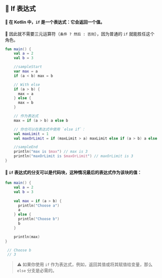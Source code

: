 ## 🔀 If 表达式

#### 🔄 在 Kotlin 中，`if` 是一个表达式：它会返回一个值。

🚫 因此就不需要三元运算符（`条件 ? 然后 : 否则`），因为普通的 `if` 就能胜任这个角色。

```kotlin
fun main() {
    val a = 2
    val b = 3

    //sampleStart
    var max = a
    if (a < b) max = b

    // With else
    if (a > b) {
      max = a
    } else {
      max = b
    }

    // 作为表达式
    max = if (a > b) a else b

    // 你也可以在表达式中使用 `else if`：
    val maxLimit = 1
    val maxOrLimit = if (maxLimit > a) maxLimit else if (a > b) a else b

    //sampleEnd
    println("max is $max") // max is 3
    println("maxOrLimit is $maxOrLimit") // maxOrLimit is 3
}
```

#### 🧱 `if` 表达式的分支可以是代码块，这种情况最后的表达式作为该块的值：

```kotlin
fun main() {
    val a = 2
    val b = 3
    
    val max = if (a > b) {
      println("Choose a")
      a
    } else {
      println("Choose b")
      b
    }

    println(max)
}

 // Choose b
 // 3
```

> ⚠️ 如果你使用 `if` 作为表达式，例如，返回其值或将其赋值给变量，那么 `else` 分支是必需的。
